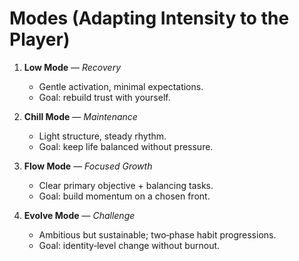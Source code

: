 # Modes (Adapting Intensity to the Player)

1. **Low Mode** — *Recovery*  
   - Gentle activation, minimal expectations.  
   - Goal: rebuild trust with yourself.

2. **Chill Mode** — *Maintenance*  
   - Light structure, steady rhythm.  
   - Goal: keep life balanced without pressure.

3. **Flow Mode** — *Focused Growth*  
   - Clear primary objective + balancing tasks.  
   - Goal: build momentum on a chosen front.

4. **Evolve Mode** — *Challenge*  
   - Ambitious but sustainable; two‑phase habit progressions.  
   - Goal: identity‑level change without burnout.
